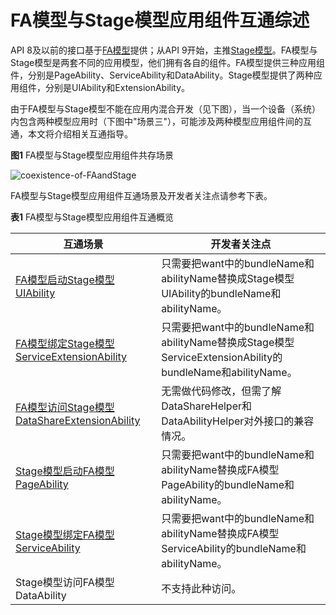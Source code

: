 # FA模型与Stage模型应用组件互通综述

<!--Kit: Ability Kit-->
<!--Subsystem: Ability-->
<!--Owner: @wkljy-->
<!--Designer: @li-weifeng2024-->
<!--Tester: @lixueqing513-->
<!--Adviser: @huipeizi-->


API 8及以前的接口基于[FA模型](ability-terminology.md#fa模型)提供；从API 9开始，主推[Stage模型](ability-terminology.md#stage模型)。FA模型与Stage模型是两套不同的应用模型，他们拥有各自的组件。FA模型提供三种应用组件，分别是PageAbility、ServiceAbility和DataAbility。Stage模型提供了两种应用组件，分别是UIAbility和ExtensionAbility。


由于FA模型与Stage模型不能在应用内混合开发（见下图），当一个设备（系统）内包含两种模型应用时（下图中"场景三"），可能涉及两种模型应用组件间的互通，本文将介绍相关互通指导。


**图1** FA模型与Stage模型应用组件共存场景

![coexistence-of-FAandStage](figures/coexistence-of-FAandStage.png)


FA模型与Stage模型应用组件互通场景及开发者关注点请参考下表。


  **表1** FA模型与Stage模型应用组件互通概览

| 互通场景 | 开发者关注点 | 
| -------- | -------- |
| [FA模型启动Stage模型UIAbility](start-uiability-from-fa.md) | 只需要把want中的bundleName和abilityName替换成Stage模型UIAbility的bundleName和abilityName。 | 
| [FA模型绑定Stage模型ServiceExtensionAbility](bind-serviceextensionability-from-fa.md) | 只需要把want中的bundleName和abilityName替换成Stage模型ServiceExtensionAbility的bundleName和abilityName。 | 
| [FA模型访问Stage模型DataShareExtensionAbility](access-datashareextensionability-from-fa.md) | 无需做代码修改，但需了解DataShareHelper和DataAbilityHelper对外接口的兼容情况。 | 
| [Stage模型启动FA模型PageAbility](start-pageability-from-stage.md) | 只需要把want中的bundleName和abilityName替换成FA模型PageAbility的bundleName和abilityName。 | 
| [Stage模型绑定FA模型ServiceAbility](bind-serviceability-from-stage.md) | 只需要把want中的bundleName和abilityName替换成FA模型ServiceAbility的bundleName和abilityName。 | 
| Stage模型访问FA模型DataAbility | 不支持此种访问。 | 
